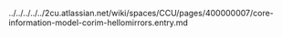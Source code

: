 ../../../../../2cu.atlassian.net/wiki/spaces/CCU/pages/400000007/core-information-model-corim-hellomirrors.entry.md
